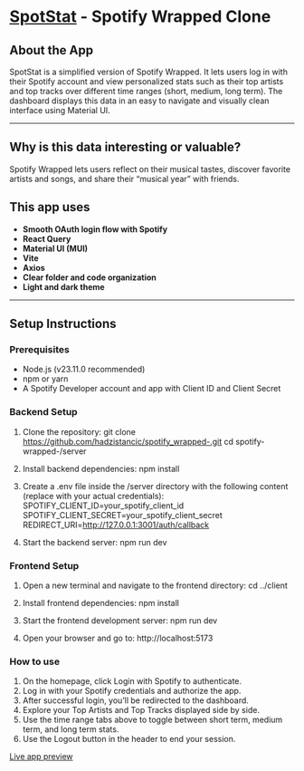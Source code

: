 # [SpotStat](https://spotify-wrapped-1-85ay.onrender.com/) - Spotify Wrapped Clone

## About the App

SpotStat is a simplified version of Spotify Wrapped. It lets users log in with their Spotify account and view personalized stats such as their top artists and top tracks over different time ranges (short, medium, long term). The dashboard displays this data in an easy to navigate and visually clean interface using Material UI.

---

## Why is this data interesting or valuable?

Spotify Wrapped lets users reflect on their musical tastes, discover favorite artists and songs, and share their “musical year” with friends.

## This app uses

- **Smooth OAuth login flow with Spotify**
- **React Query**
- **Material UI (MUI)**
- **Vite**
- **Axios**
- **Clear folder and code organization**
- **Light and dark theme**

---

## Setup Instructions

### Prerequisites

- Node.js (v23.11.0 recommended)
- npm or yarn
- A Spotify Developer account and app with Client ID and Client Secret

### Backend Setup

1. Clone the repository:
   git clone https://github.com/hadzistancic/spotify_wrapped-.git
   cd spotify-wrapped-/server

2. Install backend dependencies:
   npm install

3. Create a .env file inside the /server directory with the following content (replace with your actual credentials):
   SPOTIFY_CLIENT_ID=your_spotify_client_id
   SPOTIFY_CLIENT_SECRET=your_spotify_client_secret
   REDIRECT_URI=http://127.0.0.1:3001/auth/callback

4. Start the backend server:
   npm run dev

### Frontend Setup

1. Open a new terminal and navigate to the frontend directory:
   cd ../client

2. Install frontend dependencies:
   npm install

3. Start the frontend development server:
   npm run dev

4. Open your browser and go to:
   http://localhost:5173

### How to use

1. On the homepage, click Login with Spotify to authenticate.
2. Log in with your Spotify credentials and authorize the app.
3. After successful login, you’ll be redirected to the dashboard.
4. Explore your Top Artists and Top Tracks displayed side by side.
5. Use the time range tabs above to toggle between short term, medium term, and long term stats.
6. Use the Logout button in the header to end your session.

[Live app preview](https://spotify-wrapped-1-85ay.onrender.com/)
